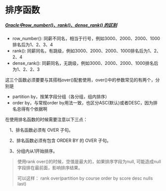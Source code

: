 # 排序函数

##### [Oracle中row_number()、rank()、dense_rank() 的区别](https://www.cnblogs.com/qiuting/p/7880500.html)

+ row_number(): 同薪不同名，相当于行号，例如3000、2000、2000、1000排名后为1、2、3、4
+ rank(): 同薪同名，有跳级，例如3000、2000、2000、1000排名后为1、2、2、4
+ dense_rank(): 同薪同名，无跳级，例如3000、2000、2000、1000排名后为1、2、2、3

这三个函数必须要要与其搭档over()配套使用，over()中的参数常见的有两个，分别是

+ partition by，按某字段分组（各分组，组内排序）
+ order by，与常规order by用法一致，也区分ASC(默认)或者DESC，因为排名总得有个依据啊

在使用排名函数的时候需要注意以下三点：

　1、排名函数必须有 OVER 子句。

　2、排名函数必须有包含 ORDER BY 的 OVER 子句。

　3、分组内从1开始排序。



> 使用rank over()的时候，空值是最大的，如果排序字段为null, 可能造成null字段排在最前面，影响排序结果。
>
> 可以这样： rank over(partition by course order by score desc nulls last)

